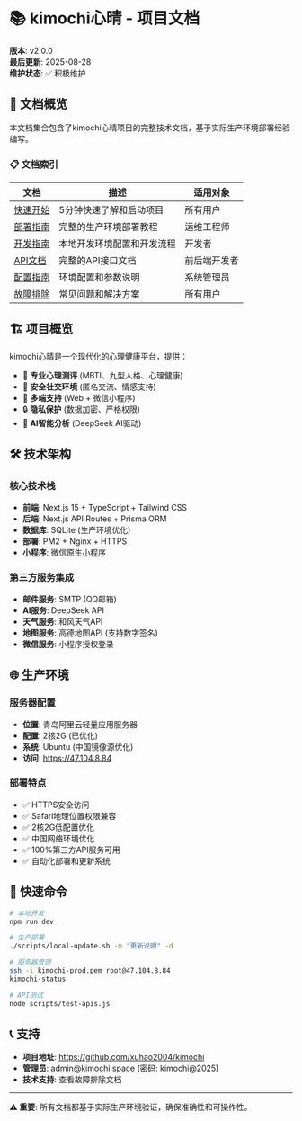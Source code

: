 # 📚 kimochi心晴 - 项目文档

**版本**: v2.0.0  
**最后更新**: 2025-08-28  
**维护状态**: ✅ 积极维护  

## 🎯 文档概览

本文档集合包含了kimochi心晴项目的完整技术文档，基于实际生产环境部署经验编写。

### 📋 文档索引

| 文档 | 描述 | 适用对象 |
|------|------|----------|
| [快速开始](./QUICK-START.md) | 5分钟快速了解和启动项目 | 所有用户 |
| [部署指南](./DEPLOYMENT.md) | 完整的生产环境部署教程 | 运维工程师 |
| [开发指南](./DEVELOPMENT.md) | 本地开发环境配置和开发流程 | 开发者 |
| [API文档](./API-REFERENCE.md) | 完整的API接口文档 | 前后端开发者 |
| [配置指南](./CONFIGURATION.md) | 环境配置和参数说明 | 系统管理员 |
| [故障排除](./TROUBLESHOOTING.md) | 常见问题和解决方案 | 所有用户 |

## 🏗️ 项目概览

kimochi心晴是一个现代化的心理健康平台，提供：

- 🧠 **专业心理测评** (MBTI、九型人格、心理健康)
- 💬 **安全社交环境** (匿名交流、情感支持)
- 📱 **多端支持** (Web + 微信小程序)
- 🔒 **隐私保护** (数据加密、严格权限)
- 🤖 **AI智能分析** (DeepSeek AI驱动)

## 🛠️ 技术架构

### 核心技术栈
- **前端**: Next.js 15 + TypeScript + Tailwind CSS
- **后端**: Next.js API Routes + Prisma ORM
- **数据库**: SQLite (生产环境优化)
- **部署**: PM2 + Nginx + HTTPS
- **小程序**: 微信原生小程序

### 第三方服务集成
- **邮件服务**: SMTP (QQ邮箱)
- **AI服务**: DeepSeek API
- **天气服务**: 和风天气API
- **地图服务**: 高德地图API (支持数字签名)
- **微信服务**: 小程序授权登录

## 🌐 生产环境

### 服务器配置
- **位置**: 青岛阿里云轻量应用服务器
- **配置**: 2核2G (已优化)
- **系统**: Ubuntu (中国镜像源优化)
- **访问**: https://47.104.8.84

### 部署特点
- ✅ HTTPS安全访问
- ✅ Safari地理位置权限兼容
- ✅ 2核2G低配置优化
- ✅ 中国网络环境优化
- ✅ 100%第三方API服务可用
- ✅ 自动化部署和更新系统

## 🚀 快速命令

```bash
# 本地开发
npm run dev

# 生产部署
./scripts/local-update.sh -m "更新说明" -d

# 服务器管理
ssh -i kimochi-prod.pem root@47.104.8.84
kimochi-status

# API测试
node scripts/test-apis.js
```

## 📞 支持

- **项目地址**: https://github.com/xuhao2004/kimochi
- **管理员**: admin@kimochi.space (密码: kimochi@2025)
- **技术支持**: 查看故障排除文档

---

**⚠️ 重要**: 所有文档都基于实际生产环境验证，确保准确性和可操作性。
